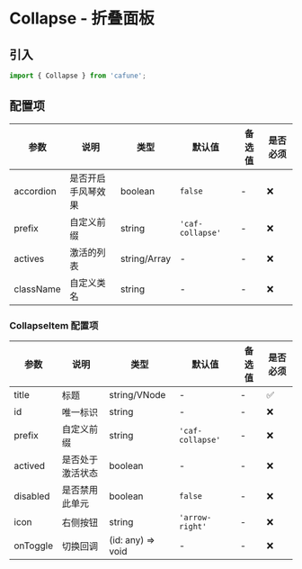 # Collapse - 折叠面板

## 引入
```jsx
import { Collapse } from 'cafune';
```

## 配置项
| 参数 | 说明 | 类型 | 默认值 |备选值 | 是否必须 |
| --- | --- | --- | --- | --- | --- |
| accordion | 是否开启手风琴效果 | boolean | `false` | - | ❌ |
| prefix | 自定义前缀 | string | `'caf-collapse'` | - | ❌ |
| actives | 激活的列表 | string/Array | - | - | ❌ |
| className | 自定义类名 | string | - | - | ❌ |

### CollapseItem 配置项
| 参数 | 说明 | 类型 | 默认值 |备选值 | 是否必须 |
| --- | --- | --- | --- | --- | --- |
| title | 标题 | string/VNode | - | - | ✅  |
| id | 唯一标识 | string | - | - | ❌ |
| prefix | 自定义前缀 | string | `'caf-collapse'` | - | ❌ |
| actived | 是否处于激活状态 | boolean | - | - | ❌ |
| disabled | 是否禁用此单元 | boolean | `false` | - | ❌ |
| icon | 右侧按钮 | string | `'arrow-right'` | - | ❌ |
| onToggle | 切换回调 | (id: any) => void | - | - | ❌ |
